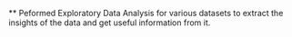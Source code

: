 **  Peformed Exploratory Data Analysis for various datasets to extract the insights of the data and get useful information from it.
